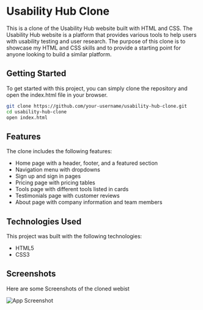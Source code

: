 
# Usability Hub Clone

This is a clone of the Usability Hub website built with HTML and CSS. The Usability Hub website is a platform that provides various tools to help users with usability testing and user research. The purpose of this clone is to showcase my HTML and CSS skills and to provide a starting point for anyone looking to build a similar platform.




## Getting Started
To get started with this project, you can simply clone the repository and open the index.html file in your browser.

```bash
git clone https://github.com/your-username/usability-hub-clone.git
cd usability-hub-clone
open index.html
```

## Features
The clone includes the following features:

- Home page with a header, footer, and a featured section
- Navigation menu with dropdowns
- Sign up and sign in pages
- Pricing page with pricing tables
- Tools page with different tools listed in cards
- Testimonials page with customer reviews
- About page with company information and team members
## Technologies Used

This project was built with the following technologies:

- HTML5
- CSS3
## Screenshots
Here are some Screenshots of the cloned webist

![App Screenshot]()



